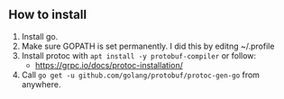 ## How to install
1. Install go.
2. Make sure GOPATH is set permanently. I did this by editng ~/.profile
3. Install protoc with `apt install -y protobuf-compiler` or follow:
    * https://grpc.io/docs/protoc-installation/
4. Call `go get -u github.com/golang/protobuf/protoc-gen-go` from anywhere.
